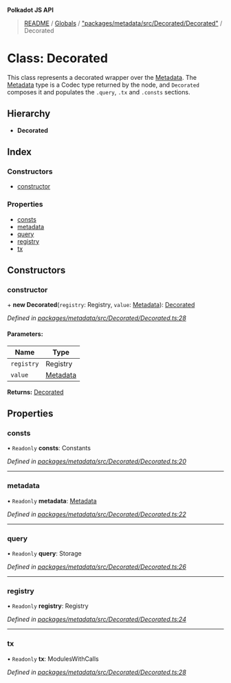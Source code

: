 **Polkadot JS API**

> [README](../README.md) / [Globals](../globals.md) / ["packages/metadata/src/Decorated/Decorated"](../modules/_packages_metadata_src_decorated_decorated_.md) / Decorated

# Class: Decorated

This class represents a decorated wrapper over the [Metadata](_packages_metadata_src_metadata_metadata_.metadata.md). The
[Metadata](_packages_metadata_src_metadata_metadata_.metadata.md) type is a Codec type returned by the node, and `Decorated`
composes it and populates the `.query`, `.tx` and `.consts` sections.

## Hierarchy

* **Decorated**

## Index

### Constructors

* [constructor](_packages_metadata_src_decorated_decorated_.decorated.md#constructor)

### Properties

* [consts](_packages_metadata_src_decorated_decorated_.decorated.md#consts)
* [metadata](_packages_metadata_src_decorated_decorated_.decorated.md#metadata)
* [query](_packages_metadata_src_decorated_decorated_.decorated.md#query)
* [registry](_packages_metadata_src_decorated_decorated_.decorated.md#registry)
* [tx](_packages_metadata_src_decorated_decorated_.decorated.md#tx)

## Constructors

### constructor

\+ **new Decorated**(`registry`: Registry, `value`: [Metadata](_packages_metadata_src_metadata_metadata_.metadata.md)): [Decorated](_packages_metadata_src_decorated_decorated_.decorated.md)

*Defined in [packages/metadata/src/Decorated/Decorated.ts:28](https://github.com/polkadot-js/api/blob/27c58b930/packages/metadata/src/Decorated/Decorated.ts#L28)*

#### Parameters:

Name | Type |
------ | ------ |
`registry` | Registry |
`value` | [Metadata](_packages_metadata_src_metadata_metadata_.metadata.md) |

**Returns:** [Decorated](_packages_metadata_src_decorated_decorated_.decorated.md)

## Properties

### consts

• `Readonly` **consts**: Constants

*Defined in [packages/metadata/src/Decorated/Decorated.ts:20](https://github.com/polkadot-js/api/blob/27c58b930/packages/metadata/src/Decorated/Decorated.ts#L20)*

___

### metadata

• `Readonly` **metadata**: [Metadata](_packages_metadata_src_metadata_metadata_.metadata.md)

*Defined in [packages/metadata/src/Decorated/Decorated.ts:22](https://github.com/polkadot-js/api/blob/27c58b930/packages/metadata/src/Decorated/Decorated.ts#L22)*

___

### query

• `Readonly` **query**: Storage

*Defined in [packages/metadata/src/Decorated/Decorated.ts:26](https://github.com/polkadot-js/api/blob/27c58b930/packages/metadata/src/Decorated/Decorated.ts#L26)*

___

### registry

• `Readonly` **registry**: Registry

*Defined in [packages/metadata/src/Decorated/Decorated.ts:24](https://github.com/polkadot-js/api/blob/27c58b930/packages/metadata/src/Decorated/Decorated.ts#L24)*

___

### tx

• `Readonly` **tx**: ModulesWithCalls

*Defined in [packages/metadata/src/Decorated/Decorated.ts:28](https://github.com/polkadot-js/api/blob/27c58b930/packages/metadata/src/Decorated/Decorated.ts#L28)*
